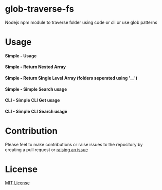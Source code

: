 # glob-traverse-fs
Nodejs npm module to traverse folder using code or cli or use glob patterns

# Usage

#### Simple - Usage

#### Simple - Return Nested Array

#### Simple - Return Single Level Array (folders seperated using '__')

#### Simple - Simple Search usage

#### CLI - Simple CLI Get usage

#### CLI - Simple CLI Search usage 


# Contribution
Please feel to make contributions or raise issues to the repository by creating a pull request or [raising an issue](https://github.com/ganeshkbhat/glob-traverse-fs/issues)

# License
[MIT License](./LICENSE)
